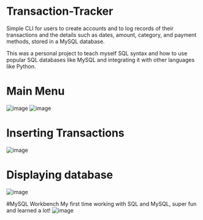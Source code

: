 # Transaction-Tracker
Simple CLI for users to create accounts and to log records of their transactions and the details such as dates, amount, category, and payment methods, stored in a MySQL database.

This was a personal project to teach myself SQL syntax and how to use popular SQL databases like MySQL and integrating it with other languages like Python.

# Main Menu
![image](https://user-images.githubusercontent.com/85257356/136735017-d4c9c4d9-c26a-47a7-bb18-417b4b274a1b.png)
![image](https://user-images.githubusercontent.com/85257356/136735594-65b3c856-9d1b-4e45-93e1-b5195504b5b2.png)


# Inserting Transactions
![image](https://user-images.githubusercontent.com/85257356/136735172-4dd32650-3b07-403c-936e-5c22d4118dcf.png)


# Displaying database
![image](https://user-images.githubusercontent.com/85257356/136735560-9b58ee5e-a381-4986-8546-8e6771506e6b.png)

#MySQL Workbench
My first time working with SQL and MySQL, super fun and learned a lot!
![image](https://user-images.githubusercontent.com/85257356/136736632-01c8666a-f25b-41cc-b7be-08f40b35762c.png)
